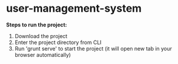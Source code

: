 # user-management-system

**Steps to run the project:**

1. Download the project
2. Enter the project directory from CLI
3. Run 'grunt serve' to start the project (it will open new tab in your browser automatically)

